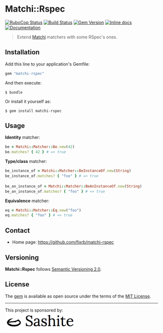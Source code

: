 # Matchi::Rspec

[![RuboCop Status](https://github.com/fixrb/matchi-rspec/workflows/RuboCop/badge.svg)][workflow_rubocop]
[![Build Status](https://api.travis-ci.org/fixrb/matchi-rspec.svg?branch=main)][travis]
[![Gem Version](https://badge.fury.io/rb/matchi-rspec.svg)][gem]
[![Inline docs](https://inch-ci.org/github/fixrb/matchi-rspec.svg?branch=main)][inchpages]
[![Documentation](http://img.shields.io/:yard-docs-38c800.svg)][rubydoc]

> Extend [Matchi](https://github.com/fixrb/matchi) matchers with some RSpec's ones.

## Installation

Add this line to your application's Gemfile:

```ruby
gem "matchi-rspec"
```

And then execute:

    $ bundle

Or install it yourself as:

    $ gem install matchi-rspec

## Usage

**Identity** matcher:

```ruby
be = Matchi::Matcher::Be.new(42)
be.matches? { 42 } # => true
```

**Type/class** matcher:

```ruby
be_instance_of = Matchi::Matcher::BeInstanceOf.new(String)
be_instance_of.matches? { "foo" } # => true

be_an_instance_of = Matchi::Matcher::BeAnInstanceOf.new(String)
be_an_instance_of.matches? { "foo" } # => true
```

**Equivalence** matcher:

```ruby
eq = Matchi::Matcher::Eq.new("foo")
eq.matches? { "foo" } # => true
```

## Contact

* Home page: https://github.com/fixrb/matchi-rspec

## Versioning

__Matchi::Rspec__ follows [Semantic Versioning 2.0](https://semver.org/).

## License

The [gem](https://rubygems.org/gems/matchi-rspec) is available as open source under the terms of the [MIT License](https://opensource.org/licenses/MIT).

***

<p>
  This project is sponsored by:<br />
  <a href="https://sashite.com/"><img
    src="https://github.com/fixrb/matchi-rspec/raw/main/img/sashite.png"
    alt="Sashite" /></a>
</p>

[workflow_rubocop]: https://github.com/fixrb/matchi-rspec/actions?query=workflow%3ARuboCop
[gem]: https://rubygems.org/gems/matchi-rspec
[travis]: https://travis-ci.org/fixrb/matchi-rspec
[inchpages]: https://inch-ci.org/github/fixrb/matchi-rspec
[rubydoc]: https://rubydoc.info/gems/matchi-rspec/frames
